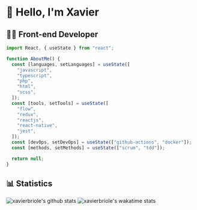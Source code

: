 # 👋 Hello, I'm Xavier

## 👨‍💻 Front-end Developer

```javascript
import React, { useState } from "react";

function AboutMe() {
  const [languages, setLanguages] = useState([
    "javascript",
    "typescript",
    "php",
    "html",
    "scss",
  ]);
  const [tools, setTools] = useState([
    "flow",
    "redux",
    "reactjs",
    "react-native",
    "jest",
  ]);
  const [devOps, setDevOps] = useState(["github-actions", "docker"]);
  const [methods, setMethods] = useState(["scrum", "tdd"]);

  return null;
}
```

## 📊 Statistics

![xavierbriole's github stats](https://github-readme-stats.vercel.app/api?username=xavierbriole&show_icons=true&hide=stars)
![xavierbriole's wakatime stats](https://github-readme-stats.vercel.app/api/wakatime?username=xavierbriole)
